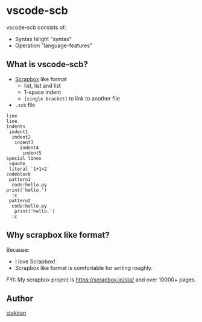 # vscode-scb
vscode-scb consists of:

- Syntax hilight "syntax"
- Operation "language-features"

## What is vscode-scb?
- [Scrapbox](https://scrapbox.io/) like format
    - list, list and list
    - 1-space indent
    - `[single bracket]` to link to another file
- `.scb` file

```scb
line
line
indents
 indent1
  indent2
   indent3
     indent4
      indent5
special lines
 >quote
 literal `1+1=2`
codeblock
 pattern1
  code:hello.py
print('hello.')
  :c
 pattern2
  code:hello.py
   print('hello.')
  :c
```

## Why scrapbox like format?
Because:

- I love Scrapbox!
- Scrapbox like format is comfortable for writing roughly.

FYI: My scrapbox project is https://scrapbox.io/sta/ and over 10000+ pages.

## Author
[stakiran](https://github.com/stakiran)
